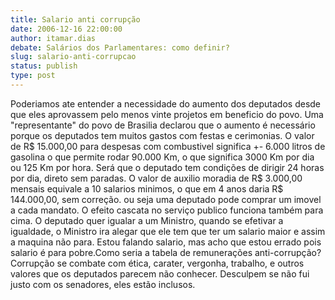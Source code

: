 ```yaml
---
title: Salario anti corrupção
date: 2006-12-16 22:00:00
author: itamar.dias
debate: Salários dos Parlamentares: como definir?
slug: salario-anti-corrupcao
status: publish 
type: post
---
```


Poderiamos ate entender a necessidade do aumento dos deputados desde que eles aprovassem pelo menos vinte projetos em beneficio do povo. Uma "representante" do povo de Brasilia declarou que o aumento é necessário porque os deputados tem muitos gastos com festas e cerimonias. O valor de R$ 15.000,00 para despesas com combustivel significa +- 6.000 litros de gasolina o que permite rodar 90.000 Km, o que significa 3000 Km por dia ou 125 Km por hora. Será que o deputado tem condições de dirigir 24 horas por dia, direto sem paradas. O valor de auxilio moradia de R$ 3.000,00 mensais equivale a 10 salarios minimos, o que em 4 anos daria R$ 144.000,00, sem correção. ou seja uma deputado pode comprar um imovel a cada mandato. O efeito cascata no serviço publico funciona também para cima. O deputado quer igualar a um Ministro, quando se efetivar a igualdade, o Ministro ira alegar que ele tem que ter um salario maior e assim a maquina não para. Estou falando salario, mas acho que estou errado pois salario é para pobre.Como seria a tabela de remunerações anti-corrupção? Corrupção se combate com ética, carater, vergonha, trabalho, e outros valores que os deputados parecem não conhecer. Desculpem se não fui justo com os senadores, eles estão inclusos.
